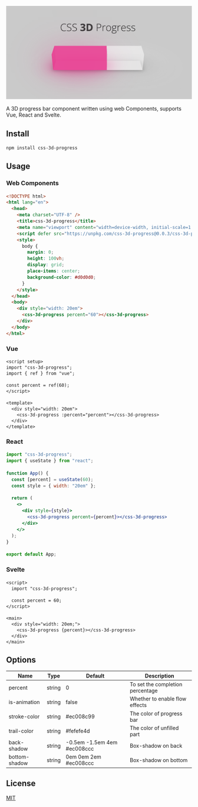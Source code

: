 ![logo](logo.png)

A 3D progress bar component written using web Components, supports Vue, React and Svelte.

## Install

```bash
npm install css-3d-progress
```

## Usage

### Web Components

```html
<!DOCTYPE html>
<html lang="en">
  <head>
    <meta charset="UTF-8" />
    <title>css-3d-progress</title>
    <meta name="viewport" content="width=device-width, initial-scale=1.0" />
    <script defer src="https://unpkg.com/css-3d-progress@0.0.3/css-3d-progress.js"></script>
    <style>
      body {
        margin: 0;
        height: 100vh;
        display: grid;
        place-items: center;
        background-color: #d0d0d0;
      }
    </style>
  </head>
  <body>
    <div style="width: 20em">
      <css-3d-progress percent="60"></css-3d-progress>
    </div>
  </body>
</html>
```

### Vue

```vue
<script setup>
import "css-3d-progress";
import { ref } from "vue";

const percent = ref(60);
</script>

<template>
  <div style="width: 20em">
    <css-3d-progress :percent="percent"></css-3d-progress>
  </div>
</template>
```

### React

```jsx
import "css-3d-progress";
import { useState } from "react";

function App() {
  const [percent] = useState(60);
  const style = { width: "20em" };

  return (
    <>
      <div style={style}>
        <css-3d-progress percent={percent}></css-3d-progress>
      </div>
    </>
  );
}

export default App;
```

### Svelte

```svelte
<script>
  import "css-3d-progress";

  const percent = 60;
</script>

<main>
  <div style="width: 20em;">
    <css-3d-progress {percent}></css-3d-progress>
  </div>
</main>
```



## Options

| Name          | Type   | Default                      | Description                      |
| ------------- | ------ | ---------------------------- | -------------------------------- |
| percent       | string | 0                            | To set the completion percentage |
| is-animation  | string | false                        | Whether to enable flow effects   |
| stroke-color  | string | \#ec008c99                   | The color of progress bar        |
| trail-color   | string | \#fefefe4d                   | The color of unfilled part       |
| back-shadow   | string | -0.5em -1.5em 4em \#ec008ccc | Box-shadow on back               |
| bottom-shadow | string | 0em 0em 2em \#ec008ccc       | Box-shadow on bottom             |

## License

[MIT](LICENSE)

